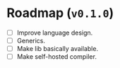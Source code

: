 # Roadmap (`v0.1.0`)

* [ ] Improve language design.
* [ ] Generics.
* [ ] Make lib basically available.
* [ ] Make self-hosted compiler.
